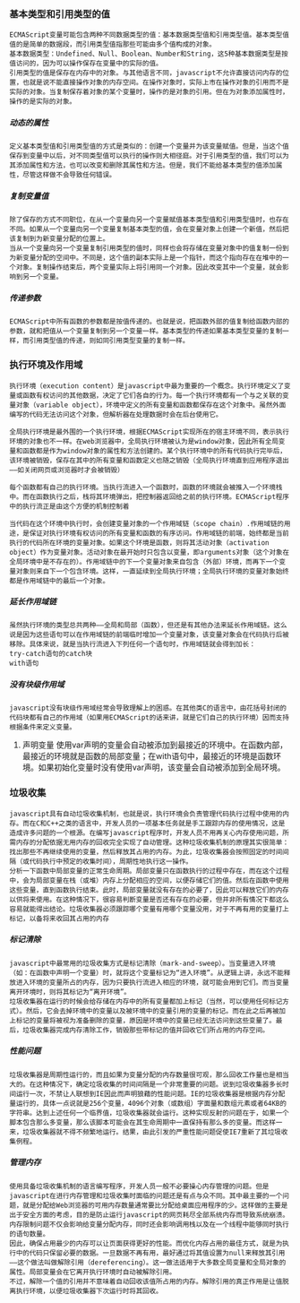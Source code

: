 ### 基本类型和引用类型的值
	ECMAScript变量可能包含两种不同数据类型的值：基本数据类型值和引用类型值。基本类型值值的是简单的数据段，而引用类型值指那些可能由多个值构成的对象。
	基本数据类型：Undefined、Null、Boolean、Number和String，这5种基本数据类型是按值访问的，因为可以操作保存在变量中的实际的值。
	引用类型的值是保存在内存中的对象。与其他语言不同，javascript不允许直接访问内存的位置，也就是说不能直接操作对象的内存空间。在操作对象时，实际上市在操作对象的引用而不是实际的对象。当复制保存着对象的某个变量时，操作的是对象的引用。但在为对象添加属性时，操作的是实际的对象。
##### 动态的属性
	定义基本类型值和引用类型值的方式是类似的：创建一个变量并为该变量赋值。但是，当这个值保存到变量中以后，对不同类型值可以执行的操作则大相径庭。对于引用类型的值，我们可以为其添加属性和方法，也可以改变和删除其属性和方法。但是，我们不能给基本类型的值添加属性，尽管这样做不会导致任何错误。
##### 复制变量值
	除了保存的方式不同职位，在从一个变量向另一个变量赋值基本类型值和引用类型值时，也存在不同。如果从一个变量向另一个变量复制基本类型的值，会在变量对象上创建一个新值，然后把该复制到为新变量分配的位置上。
	当从一个变量向另一个变量复制引用类型的值时，同样也会将存储在变量对象中的值复制一份到为新变量分配的空间中。不同是，这个值的副本实际上是一个指针，而这个指向存在在堆中的一个对象。复制操作结束后，两个变量实际上将引用同一个对象。因此改变其中一个变量，就会影响到另一个变量。
##### 传递参数
	ECMAScript中所有函数的参数都是按值传递的。也就是说，把函数外部的值复制给函数内部的参数，就和把值从一个变量复制到另一个变量一样。基本类型的传递如果基本类型变量的复制一样，而引用类型值的传递，则如同引用类型变量的复制一样。
### 执行环境及作用域
	执行环境（execution content）是javascript中最为重要的一个概念。执行环境定义了变量或函数有权访问的其他数据，决定了它们各自的行为。每一个执行环境都有一个与之关联的变量对象（variable object），环境中定义的所有变量和函数都保存在这个对象中。虽然外面编写的代码无法访问这个对象，但解析器在处理数据时会在后台使用它。

	全局执行环境是最外围的一个执行环境，根据ECMAScript实现所在的宿主环境不同，表示执行环境的对象也不一样。在web浏览器中，全局执行环境被认为是window对象，因此所有全局变量和函数都是作为window对象的属性和方法创建的。某个执行环境中的所有代码执行完毕后，该环境被销毁，保存在其中的所有变量和函数定义也随之销毁（全局执行环境直到应用程序退出——如关闭网页或浏览器时才会被销毁）

	每个函数都有自己的执行环境。当执行流进入一个函数时，函数的环境就会被推入一个环境栈中。而在函数执行之后，栈将其环境弹出，把控制器返回给之前的执行环境。ECMAScript程序中的执行流正是由这个方便的机制控制着

	当代码在这个环境中执行时，会创建变量对象的一个作用域链（scope chain）.作用域链的用途，是保证对执行环境有权访问的所有变量和函数的有序访问。作用域链的前端，始终都是当前执行的代码所在环境的变量对象。如果这个环境是函数，则将其活动对象（activation object）作为变量对象。活动对象在最开始时只包含以变量，即arguments对象（这个对象在全局环境中是不存在的）。作用域链中的下一个变量对象来自包含（外部）环境，而再下一个变量对象则来自下一个包含环境。这样，一直延续到全局执行环境；全局执行环境的变量对象始终都是作用域链中的最后一个对象。
##### 延长作用域链
	虽然执行环境的类型总共两种——全局和局部（函数），但还是有其他办法来延长作用域链。这么说是因为这些语句可以在作用域链的前端临时增加一个变量对象，该变量对象会在代码执行后被移除。具体来说，就是当执行流进入下列任何一个语句时，作用域链就会得到加长：
	try-catch语句的catch块
	with语句

##### 没有块级作用域
	javascript没有块级作用域经常会导致理解上的困惑。在其他类C的语言中，由花括号封闭的代码块都有自己的作用域（如果用ECMAScript的话来讲，就是它们自己的执行环境）因而支持根据条件来定义变量。
1. 声明变量
  使用var声明的变量会自动被添加到最接近的环境中。在函数内部，最接近的环境就是函数的局部变量；在with语句中，最接近的环境是函数环境。如果初始化变量时没有使用var声明，该变量会自动被添加到全局环境。

### 垃圾收集
	javascript具有自动垃圾收集机制，也就是说，执行环境会负责管理代码执行过程中使用的内存。而在C和C++之类的语言中，开发人员的一项基本任务就是手工跟踪内存的使用情况，这是造成许多问题的一个根源。在编写javascript程序时，开发人员不用再关心内存使用问题，所需内存的分配依据无用内存的回收完全实现了自动管理。这种垃圾收集机制的原理其实很简单：找出那些不再继续使用的变量，然后释放其占用的内存。为此，垃圾收集器会按照固定的时间间隔（或代码执行中预定的收集时间），周期性地执行这一操作。
	分析一下函数中局部变量的正常生命周期。局部变量只在函数执行的过程中存在，而在这个过程中，会为局部变量在栈（或堆）内存上分配相应的空间，以便存储它们的值。然后在函数中使用这些变量，直到函数执行结束。此时，局部变量就没有存在的必要了，因此可以释放它们的内存以供将来使用。在这种情况下，很容易判断变量是否还有存在的必要，但并非所有情况下都这么容易就能得出结论。垃圾收集器必须跟踪哪个变量有用哪个变量没用，对于不再有用的变量打上标记，以备将来收回其占用的内存
##### 标记清除
	javascript中最常用的垃圾收集方式是标记清除（mark-and-sweep）。当变量进入环境（如：在函数中声明一个变量）时，就将这个变量标记为“进入环境”。从逻辑上讲，永远不能释放进入环境的变量所占的内存，因为只要执行流进入相应的环境，就可能会用到它们。而当变量离开环境时，则将其标记为“离开环境”。
	垃圾收集器在运行的时候会给存储在内存中的所有变量都加上标记（当然，可以使用任何标记方式）。然后，它会去掉环境中的变量以及被环境中的变量引用的变量的标记。而在此之后再被加上标记的变量将被视为准备删除的变量，原因是环境中的变量已经无法访问到这些变量了。最后，垃圾收集器完成内存清除工作，销毁那些带标记的值并回收它们所占用的内存空间。

##### 性能问题
	垃圾收集器是周期性运行的，而且如果为变量分配的内存数量很可观，那么回收工作量也是相当大的。在这种情况下，确定垃圾收集的时间间隔是一个非常重要的问题。说到垃圾收集器多长时间运行一次，不禁让人联想到IE因此而声明狼藉的性能问题。IE的垃圾收集器是根据内存分配量运行的，具体一点说就是256个变量，4096个对象（或数组）字面量和数组元素或者64KB的字符串。达到上述任何一个临界值，垃圾收集器就会运行。这种实现反射的问题在于，如果一个脚本包含那么多变量，那么该脚本可能会在其生命周期中一直保持有那么多的变量。而这样一来，垃圾收集器就不得不频繁地运行。结果，由此引发的严重性能问题促使IE7重新了其垃圾收集例程。

##### 管理内存
	使用具备垃圾收集机制的语言编写程序，开发人员一般不必要操心内存管理的问题。但是javascript在进行内存管理和垃圾收集时面临的问题还是有点与众不同。其中最主要的一个问题，就是分配给Web浏览器的可用内存数量通常要比分配给桌面应用程序的少。这样做的主要是出于安全方面的考虑，目的是防止运行javascript的网页耗尽全部系统内存而导致系统崩溃。内存限制问题不仅会影响给变量分配内存，同时还会影响调用栈以及在一个线程中能够同时执行的语句数量。
	因此，确保占用最少的内存可以让页面获得更好的性能。而优化内存占用的最佳方式，就是为执行中的代码只保留必要的数据。一旦数据不再有用，最好通过将其值设置为null来释放其引用——这个做法叫做解除引用（dereferencing）。这一做法适用于大多数全局变量和全局对象的属性。局部变量会在它离开执行环境时自动被解除引用。
	不过，解除一个值的引用并不意味着自动回收该值所占用的内存。解除引用的真正作用是让值脱离执行环境，以便垃圾收集器下次运行时将其回收。
	
